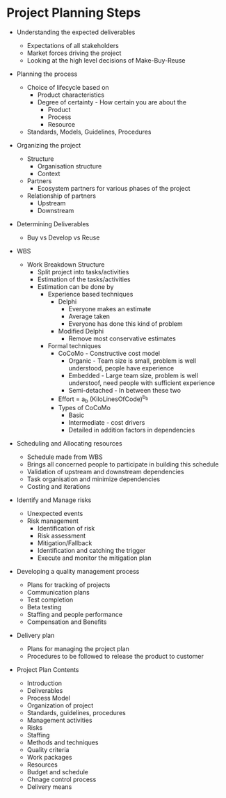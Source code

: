 # Project Planning Steps

- Understanding the expected deliverables
  - Expectations of all stakeholders
  - Market forces driving the project
  - Looking at the high level decisions of Make-Buy-Reuse

- Planning the process
  - Choice of lifecycle based on
    - Product characteristics
    - Degree of certainty - How certain you are about the
      - Product
      - Process
      - Resource
  - Standards, Models, Guidelines, Procedures

- Organizing the project
  - Structure
    - Organisation structure
    - Context
  - Partners
    - Ecosystem partners for various phases of the project
  - Relationship of partners  
    - Upstream
    - Downstream

- Determining Deliverables
  - Buy vs Develop vs Reuse

- WBS
  - Work Breakdown Structure  
    - Split project into tasks/activities
    - Estimation of the tasks/activities
    - Estimation can be done by
      - Experience based techniques
        - Delphi
          - Everyone makes an estimate
          - Average taken
          - Everyone has done this kind of problem
        - Modified Delphi
          - Remove most conservative estimates
      - Formal techniques
        - CoCoMo - Constructive cost model  
          - Organic - Team size is small, problem is well understood, people have experience
          - Embedded - Large team size, problem is well understoof, need people with sufficient experience
          - Semi-detached - In between these two
        - Effort = a<sub>b</sub> (KiloLinesOfCode)<sup>b<sub>b</sub></sup>
        - Types of CoCoMo
          - Basic
          - Intermediate - cost drivers
          - Detailed in addition factors in dependencies

- Scheduling and Allocating resources
  - Schedule made from WBS
  - Brings all concerned people to participate in building this schedule
  - Validation of upstream and downstream dependencies
  - Task organisation and minimize dependencies
  - Costing and iterations

- Identify and Manage risks
  - Unexpected events
  - Risk management
    - Identification of risk
    - Risk assessment
    - Mitigation/Fallback
    - Identification and catching the trigger
    - Execute and monitor the mitigation plan

- Developing a quality management process
  - Plans for tracking of projects
  - Communication plans
  - Test completion
  - Beta testing
  - Staffing and people performance
  - Compensation and Benefits

- Delivery plan
  - Plans for managing the project plan
  - Procedures to be followed to release the product to customer

- Project Plan Contents
  - Introduction
  - Deliverables
  - Process Model
  - Organization of project
  - Standards, guidelines, procedures
  - Management activities
  - Risks
  - Staffing
  - Methods and techniques
  - Quality criteria
  - Work packages
  - Resources
  - Budget and schedule
  - Chnage control process
  - Delivery means